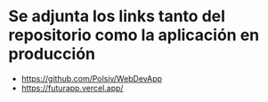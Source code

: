 # Se adjunta los links tanto del repositorio como la aplicación en producción
- https://github.com/Polsiv/WebDevApp
- https://futurapp.vercel.app/

